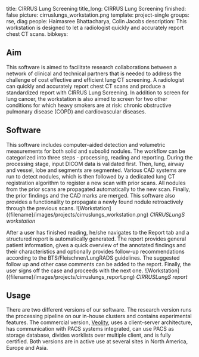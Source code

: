 title: CIRRUS Lung Screening
title_long: CIRRUS Lung Screening
finished: false
picture: cirruslungs_workstation.png
template: project-single
groups: rse, diag
people: Haimasree Bhattacharya, Colin Jacobs
description: This workstation is designed to let a radiologist quickly and accurately report chest CT scans. 
bibkeys: 

## Aim
This software is aimed to facilitate research collaborations between a 
network of clinical and technical partners that is needed to address 
the challenge of cost effective and efficient lung CT screening. A 
radiologist can quickly and accurately report chest CT scans and 
produce a standardized report with CIRRUS Lung Screening. In addition 
to screen for lung cancer, the workstation is also aimed to screen for
 two other conditions for which heavy smokers are at risk: chronic 
 obstructive pulmonary disease (COPD) and cardiovascular diseases.

## Software
This software includes computer-aided detection and volumetric 
measurements for both solid and subsolid nodules. The workflow can be 
categorized into three steps - processing, reading and reporting. 
During the processing stage, input DICOM data is validated first. Then, 
lung, airway and vessel, lobe and segments are segmented. Various CAD 
systems are run to detect nodules, which is then followed by a 
dedicated lung CT registration algorithm to register a new scan with 
prior scans. All nodules from the prior scans are propagated 
automatically to the new scan. Finally, the prior findings and the CAD 
marks are merged. This software also provides a functionality to 
propagate a newly found nodule retroactively through the previous scans.
![Workstation]
({filename}/images/projects/cirruslungs_workstation.png)
*CIRRUSLungS workstation*

After a user has finished reading, he/she navigates to the Report tab 
and a structured report is automatically generated. The report provides 
general patient information, gives a quick overview of the annotated 
findings and their characteristics and optionally provides follow-up 
recommendations according to the BTS/Fleischner/LungRADS guidelines. 
The suggested follow up and other case comments can be added to the 
report. Finally, the user signs off the case and proceeds with the next one.
![Workstation]
({filename}/images/projects/cirruslungs_report.png)
*CIRRUSLungS report*

## Usage
There are two different versions of our software. The research version
 runs the processing pipeline on our in-house clusters and contains 
 experimental features. The commercial version, 
 <a href="https://www.veolity.com/">Veolity</a>, uses a client-server 
 architecture, has communication with PACS systems integrated, can use 
 PACS as storage database, divides worklists over multiple client, and 
 is fully certified. Both versions are in active use at several sites 
 in North America, Europe and Asia.
